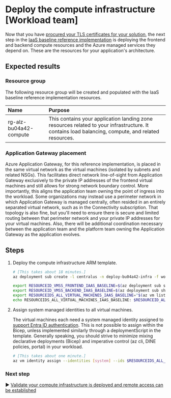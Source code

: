 # Deploy the compute infrastructure [Workload team]

Now that you have [procured your TLS certificates for your solution](./06-ca-certificates.md), the next step in the [IaaS baseline reference implementation](./README.md) is deploying the frontend and backend compute resources and the Azure managed services they depend on. These are the resources for your application's architecture.

## Expected results

### Resource group

The following resource group will be created and populated with the IaaS baseline reference implementation resources.

| Name                   | Purpose                                   |
| :--------------------- | :---------------------------------------- |
| rg-alz-bu04a42-compute | This contains your application landing zone resources related to your infrastructure. It contains load balancing, compute, and related resources. |

### Application Gateway placement

Azure Application Gateway, for this reference implementation, is placed in the same virtual network as the virtual machines (isolated by subnets and related NSGs). This facilitates direct network line-of-sight from Application Gateway exclusively to the private IP addresses of the frontend virtual machines and still allows for strong network boundary control. More importantly, this aligns the application team owning the point of ingress into the workload. Some organizations may instead use a perimeter network in which Application Gateway is managed centrally, often resided in an entirely separated virtual network, such as in the Connectivity subscription. That topology is also fine, but you'll need to ensure there is secure and limited routing between that perimeter network and your private IP addresses for your virtual machines. Also, there will be additional coordination necessary between the application team and the platform team owning the Application Gateway as the application evolves.

## Steps

1. Deploy the compute infrastructure ARM template.

   ```bash
   # [This takes about 18 minutes.]
   az deployment sub create -l centralus -n deploy-bu04a42-infra -f workload-team/main.bicep -p targetVnetResourceId=${RESOURCEID_VNET_SPOKE_IAAS_BASELINE} location=${REGION_IAAS_BASELINE} appGatewayListenerCertificate=${APP_GATEWAY_LISTENER_CERTIFICATE_IAAS_BASELINE} vmssWildcardTlsPublicCertificate=${VMSS_WILDCARD_CERTIFICATE_BASE64_IAAS_BASELINE} vmssWildcardTlsPublicAndKeyCertificates=${VMSS_WILDCARD_CERT_PUBLIC_PRIVATE_KEYS_BASE64_IAAS_BASELINE} adminSecurityPrincipalObjectId=${OBJECTID_PRINCIPAL_COMPUTEADMIN_IAAS_BASELINE} adminSecurityPrincipalType=${COMPUTEADMIN_TYPE_IAAS_BASELINE}

   export RESOURCEID_VMSS_FRONTEND_IAAS_BASELINE=$(az deployment sub show -n deploy-bu04a42-infra --query properties.outputs.frontendVmssResourceId.value -o tsv)
   export RESOURCEID_VMSS_BACKEND_IAAS_BASELINE=$(az deployment sub show -n deploy-bu04a42-infra --query properties.outputs.backendVmssResourceId.value -o tsv)
   export RESOURCEIDS_ALL_VIRTUAL_MACHINES_IAAS_BASELINE="$(az vm list --vmss ${RESOURCEID_VMSS_FRONTEND_IAAS_BASELINE} --query '[[].id]' -o tsv) $(az vm list --vmss ${RESOURCEID_VMSS_BACKEND_IAAS_BASELINE} --query '[[].id]' -o tsv)"
   echo RESOURCEIDS_ALL_VIRTUAL_MACHINES_IAAS_BASELINE: $RESOURCEID_ALL_VIRTUAL_MACHINES_IAAS_BASELINE
   ```

1. Assign system managed identities to all virtual machines.

   The virtual machines each need a system managed identity assigned to [support Entra ID authentication](https://learn.microsoft.com/azure/active-directory/devices/howto-vm-sign-in-azure-ad-linux#virtual-machine). This is not possible to assign within the Bicep, unless implemented similarly through a deploymentScript in the template. Generally speaking, you should strive to minimize mixing declarative deployments (Bicep) and imperative control (az cli, DINE policies, portal) in your workload.

   ```bash
   # [This takes about one minute.]
   az vm identity assign --identities [system] --ids $RESOURCEIDS_ALL_VIRTUAL_MACHINES_IAAS_BASELINE
   ```

### Next step

:arrow_forward: [Validate your compute infrastructure is deployed and remote access can be established](./08-bootstrap-validation.md)
